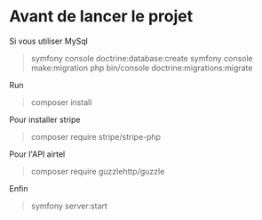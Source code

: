 
# Avant de lancer le projet

Si vous utiliser MySql
> symfony console doctrine:database:create
> symfony console make:migration
> php bin/console doctrine:migrations:migrate

Run
> composer install

Pour installer stripe
> composer require stripe/stripe-php

Pour l'API airtel
> composer require guzzlehttp/guzzle

Enfin
> symfony server:start
